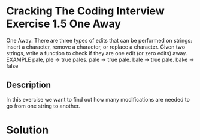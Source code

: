 # Cracking The Coding Interview Exercise 1.5 One Away
One Away: There are three types of edits that can be performed on strings: insert a character,
remove a character, or replace a character. Given two strings, write a function to check if they are
one edit (or zero edits) away.
EXAMPLE
pale, pIe -> true
pales. pale -> true
pale. bale -> true
pale. bake -> false

## Description
In this exercise we want to find out how many modifications are needed to go from one string to another. 

# Solution
